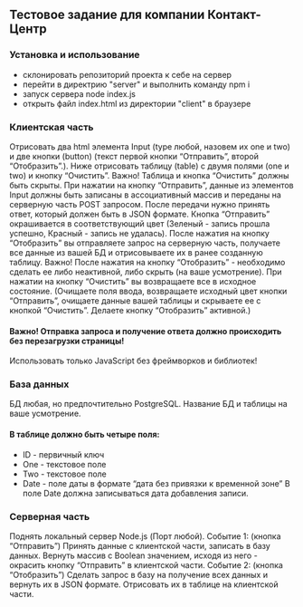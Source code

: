 ## Тестовое задание для компании Контакт-Центр
### Установка и использование
- склонировать репозиторий проекта к себе на сервер
- перейти в директрию "server" и выполнить команду npm i
- запуск сервера node index.js
- открыть файл index.html из директории "client" в браузере

### Клиентская часть
Отрисовать два html элемента Input (type любой, назовем их one и two) и две кнопки (button) (текст первой кнопки “Отправить”, второй “Отобразить”.). 
Ниже отрисовать таблицу (table) с двумя полями (one и two) и кнопку “Очистить”. 
Важно! Таблица и кнопка “Очистить” должны быть скрыты. 
При нажатии на кнопку “Отправить”, данные из элементов Input должны быть записаны в ассоциативный массив и переданы на серверную часть POST запросом.
После передачи нужно принять ответ, который должен быть в JSON формате. Кнопка “Отправить” окрашивается в соответствующий цвет (Зеленый - запись прошла успешно, Красный - запись не удалась). 
После нажатия на кнопку “Отобразить” вы отправляете запрос на серверную часть, получаете все данные из вашей БД и отрисовываете их в ранее созданную таблицу.
Важно! После нажатия на кнопку “Отобразить” - необходимо сделать ее либо неактивной, либо скрыть (на ваше усмотрение).
При нажатии на кнопку “Очистить” вы возвращаете все в исходное состояние. 
(Очищаете поля ввода, возвращаете исходный цвет кнопки “Отправить”, очищаете данные вашей таблицы и скрываете ее с кнопкой “Очистить”. Делаете кнопку “Отобразить” активной.) 
#### Важно! Отправка запроса и получение ответа должно происходить без перезагрузки страницы!
Использовать только JavaScript без фреймворков и библиотек!
### База данных
БД любая, но предпочтительно PostgreSQL. 
Название БД и таблицы на ваше усмотрение.
 ####   В таблице должно быть четыре поля:
- ID - первичный ключ
- One - текстовое поле
- Two - текстовое поле
- Date - поле даты в формате “дата без привязки к временной зоне”
В поле Date должна записываться дата добавления записи.

### Серверная часть
Поднять локальный сервер Node.js (Порт любой).
Событие 1:  (кнопка “Отправить”)
Принять данные с клиентской части, записать в базу данных. 
Вернуть массив с Boolean значением, исходя из него - окрасить кнопку “Отправить” в клиентской части.
Событие 2: (кнопка “Отобразить”)
Сделать запрос в базу на получение всех данных и вернуть их в JSON формате. Отрисовать их в таблице на клиентской части.
